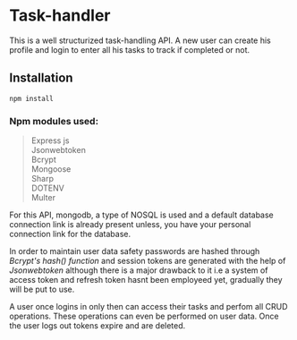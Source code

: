 # Task-handler

This is a well structurized task-handling API. A new user can create his profile and login to enter all his tasks to track if completed or not.


## Installation
````npm install ````
### Npm modules used:
> Express js <br>
> Jsonwebtoken <br>
> Bcrypt <br>
> Mongoose <br>
> Sharp <br>
> DOTENV <br>
> Multer

For this API, mongodb, a type of NOSQL is used and a default database connection link is already present unless, you have your personal connection link for the database.

In order to maintain user data safety passwords are hashed through <i>Bcrypt's hash() function</i> and session tokens are generated with the help of <i>Jsonwebtoken</i> although there is a major drawback to it i.e a system of access token and refresh token hasnt been employeed yet, gradually they will be put to use.

A user once logins in only then can access their tasks and perfom all CRUD operations. These operations can even be performed on user data. Once the user logs out tokens expire and are deleted.
